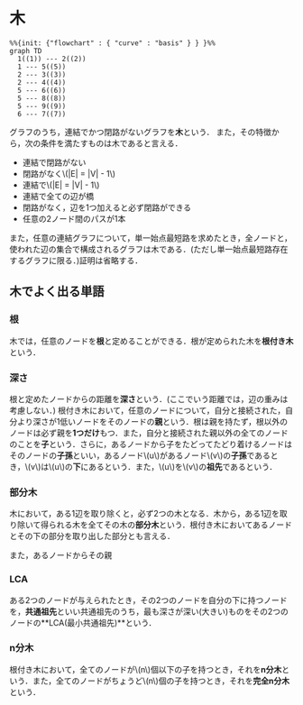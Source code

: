 # 木

```mermaid
%%{init: {"flowchart" : { "curve" : "basis" } } }%%
graph TD
  1((1)) --- 2((2))
  1 --- 5((5))
  2 --- 3((3))
  2 --- 4((4))
  5 --- 6((6))
  5 --- 8((8))
  5 --- 9((9))
  6 --- 7((7))
```

グラフのうち，連結でかつ閉路がないグラフを**木**という．
また，その特徴から，次の条件を満たすものは木であると言える．

- 連結で閉路がない
- 閉路がなく\\(|E| = |V| - 1\\)
- 連結で\\(|E| = |V| - 1\\)
- 連結で全ての辺が橋
- 閉路がなく，辺を1つ加えると必ず閉路ができる
- 任意の2ノード間のパスが1本

また，任意の連結グラフについて，単一始点最短路を求めたとき，全ノードと，使われた辺の集合で構成されるグラフは木である．(ただし単一始点最短路存在するグラフに限る．)証明は省略する．

## 木でよく出る単語
### 根
木では，任意のノードを**根**と定めることができる．根が定められた木を**根付き木**という．

### 深さ
根と定めたノードからの距離を**深さ**という．(ここでいう距離では，辺の重みは考慮しない．)
根付き木において，任意のノードについて，自分と接続された，自分より深さが1低いノードをそのノードの**親**という．根は親を持たず，根以外のノードは必ず親を**1つだけ**もつ．また，自分と接続された親以外の全てのノードのことを**子**という．さらに，あるノードから子をたどってたどり着けるノードはそのノードの**子孫**といい，あるノード\\(u\\)があるノード\\(v\\)の**子孫**であるとき，\\(v\\)は\\(u\\)の**下**にあるという．また，\\(u\\)を\\(v\\)の**祖先**であるという．

### 部分木
木において，ある1辺を取り除くと，必ず2つの木となる．木から，ある1辺を取り除いて得られる木を全てその木の**部分木**という．根付き木においてあるノードとその下の部分を取り出した部分とも言える．

また，あるノードからその親

### LCA
ある2つのノードが与えられたとき，その2つのノードを自分の下に持つノードを，**共通祖先**といい共通祖先のうち，最も深さが深い(大きい)ものをその2つのノードの**LCA(最小共通祖先)**という．

### n分木
根付き木において，全てのノードが\\(n\\)個以下の子を持つとき，それを**n分木**という．また，全てのノードがちょうど\\(n\\)個の子を持つとき，それを**完全n分木**という．
